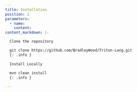```yaml
---
title: Installation
position: 2
parameters:
  - name:
    content:
content_markdown: |-

  Clone the repository

  git clone https://github.com/BradleyWood/Triton-Lang.git
  {: .info }
  
  Install Locally
  
  mvn clean install
  {: .info }

---
```

